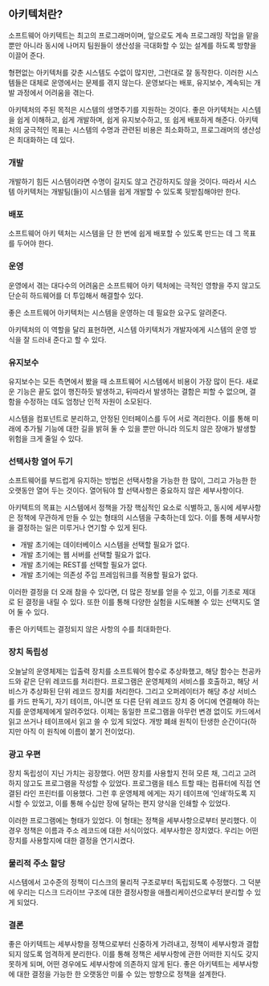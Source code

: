 ## 아키텍처란?

소프트웨어 아키텍트는 최고의 프로그래머이며, 앞으로도 계속 프로그래밍 작업을 맡을 뿐만 아니라 동시에 나머지 팀원들이 생산성을 극대화할 수 있는 설계를 하도록 방향을 이끌어 준다.

형편없는 아키텍처를 갖춘 시스템도 수없이 많지만, 그런대로 잘 동작한다. 이러한 시스템들은 대체로 운영에서는 문제를 겪지 않는다. 운영보다는 배포, 유지보수, 계속되는 개발 과정에서 어려움을 겪는다.

아키텍처의 주된 목적은 시스템의 생명주기를 지원하는 것이다. 좋은 아키텍처는 시스템을 쉽게 이해하고, 쉽게 개발하며, 쉽게 유지보수하고, 또 쉽게 배포하게 해준다. 아키텍처의 궁극적인 목표는 시스템의 수명과 관련된 비용은 최소화하고, 프로그래머의 생산성은 최대화하는 데 있다.

### 개발

개발하기 힘든 시스템이라면 수명이 길지도 않고 건강하지도 않을 것이다.
따라서 시스템 아키텍처는 개발팀(들)이 시스템을 쉽게 개발할 수 있도록 뒷받침해야만 한다.

### 배포

소프트웨어 아키 텍처는 시스템을 단 한 번에 쉽게 배포할 수 있도록 만드는 데 그 목표를 두어야 한다.

### 운영

운영에서 겪는 대다수의 어려움은 소프트웨어 아키 텍처에는 극적인 영향을 주지 않고도 단순히 하드웨어를 더 투입해서 해결할수 있다.

좋은 소프트웨어 아키텍처는 시스템을 운영하는 데 필요한 요구도 알려준다.

아키텍처의 이 역할을 달리 표현하면, 시스템 아키텍처가 개발자에게 시스템의 운영 방식을 잘 드러내 준다고 할 수 있다.

### 유지보수

유지보수는 모든 측면에서 봤을 때 소프트웨어 시스템에서 비용이 가장 많이 든다. 새로운 기능은 끝도 없이 행진하듯 발생하고, 뒤따라서 발생하는 결함은 피할 수 없으며, 결함을 수정하는 데도 엄청난 인적 자원이 소모된다.

시스템을 컴포넌트로 분리하고, 안정된 인터페이스를 두어 서로 격리한다.
이를 통해 미래에 추가될 기능에 대한 길을 밝혀 둘 수 있을 뿐만 아니라 의도치 않은 장애가 발생할 위험을 크게 줄일 수 있다.

### 선택사항 열어 두기

소프트웨어를 부드럽게 유지하는 방법은 선택사항을 가능한 한 많이, 그리고 가능한 한 오랫동안 열어 두는 것이다. 열어둬야 할 선택사항은 중요하지 않은 세부사항이다.

아키텍트의 목표는 시스템에서 정책을 가장 핵심적인 요소로 식별하고, 동시에 세부사항은 정책에 무관하게 만들 수 있는 형태의 시스템을 구축하는데 있다. 이를 통해 세부사항을 결정하는 일은 미루거나 연기할 수 있게 된다.

- 개발 초기에는 데이터베이스 시스템을 선택할 필요가 없다.
- 개발 초기에는 웹 서버를 선택할 필요가 없다.
- 개발 초기에는 REST를 선택할 필요가 없다.
- 개발 초기에는 의존성 주입 프레임워크를 적용할 필요가 없다.

이러한 결정을 더 오래 참을 수 있다면, 더 많은 정보를 얻을 수 있고, 이를 기초로 제대로 된 결정을 내릴 수 있다.
또한 이를 통해 다양한 실험을 시도해볼 수 있는 선택지도 열어 둘 수 있다.

좋은 아키텍트는 결정되지 않은 사항의 수를 최대화한다.

### 장치 독립성

오늘날의 운영체제는 입출력 장치를 소프트웨어 함수로 추상화했고, 해당 함수는 천공카드와 같은 단위 레코드를 처리한다.
프로그램은 운영체제의 서비스를 호출하고, 해당 서비스가 추상화된 단위 레코드 장치를 처리한다. 그리고 오퍼레이터가 해당 추상 서비스를 카드 판독기, 자기 테이프, 아니면 또 다른 단위 레코드 장치 중 어디에 연결해야 하는 지를 운영체제에게 알려주었다.
이제는 동일한 프로그램을 아무런 변경 없이도 카드에서 읽고 쓰거나 테이프에서 읽고 쓸 수 있게 되었다. 개방 폐쇄 원칙이 탄생한 순간이다(하지만 아직 이 원칙에 이름이 붙기 전이었다).

### 광고 우편

장치 독립성이 지닌 가치는 굉장했다. 어떤 장치를 사용할지 전혀 모른 채, 그리고 고려하지 않고도 프로그램을 작성할 수 있었다. 프로그램을 테스 트할 때는 컴퓨터에 직접 연결된 라인 프린터를 이용했다. 그런 후 운영체제 에게는 자기 테이프에 ‘인쇄’하도록 지시할 수 있었고, 이를 통해 수십만 장에 달하는 편지 양식을 인쇄할 수 있었다.

이러한 프로그램에는 형태가 있었다. 이 형태는 정책을 세부사항으로부터 분리했다. 이 경우 정책은 이름과 주소 레코드에 대한 서식이었다. 세부사항은 장치였다. 우리는 어떤 장치를 사용할지에 대한 결정을 연기시켰다.

### 물리적 주소 할당

시스템에서 고수준의 정책이 디스크의 물리적 구조로부터 독립되도록 수정했다. 그 덕분에 우리는 디스크 드라이브 구조에 대한 결정사항을 애플리케이션으로부터 분리할 수 있게 되었다.

### 결론

좋은 아키텍트는 세부사항을 정책으로부터 신중하게 가려내고, 정책이 세부사항과 결합되지 않도록 엄격하게 분리한다. 이를 통해 정책은 세부사항에 관한 어떠한 지식도 갖지 못하게 되며, 어떤 경우에도 세부사항에 의존하지 않게 된다. 좋은 아키텍트는 세부사항에 대한 결정을 가능한 한 오랫동안 미룰 수 있는 방향으로 정책을 설계한다.